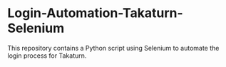 # Login-Automation-Takaturn-Selenium
This repository contains a Python script using Selenium to automate the login process for Takaturn.
